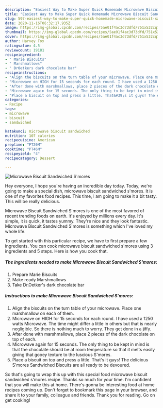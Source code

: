 ```yaml
---
description: "Easiest Way to Make Super Quick Homemade Microwave Biscuit Sandwiched S&amp;#39;mores"
title: "Easiest Way to Make Super Quick Homemade Microwave Biscuit Sandwiched S&amp;#39;mores"
slug: 597-easiest-way-to-make-super-quick-homemade-microwave-biscuit-sandwiched-s-and-39-mores
date: 2020-11-16T06:32:17.935Z
image: https://img-global.cpcdn.com/recipes/5ae01f4ac3d73dfd/751x532cq70/microwave-biscuit-sandwiched-smores-recipe-main-photo.jpg
thumbnail: https://img-global.cpcdn.com/recipes/5ae01f4ac3d73dfd/751x532cq70/microwave-biscuit-sandwiched-smores-recipe-main-photo.jpg
cover: https://img-global.cpcdn.com/recipes/5ae01f4ac3d73dfd/751x532cq70/microwave-biscuit-sandwiched-smores-recipe-main-photo.jpg
author: Harvey Fox
ratingvalue: 4.5
reviewcount: 19181
recipeingredient:
- " Marie Biscuits"
- " Marshmallows"
- " DrOetkers dark chocolate bar"
recipeinstructions:
- "Align the biscuits on the turn table of your microwave. Place one marshmallow on each of them."
- "Microwave on HIGH for 15 seconds for each round. I have used a 1250 watts Microwave. The time might differ a little in others but that is nearly negligible. So there is nothing much to worry. They get done in a jiffy."
- "After done with marshmallows, place 2 pieces of the dark chocolate on top of each."
- "Microwave again for 15 seconds. The only thing to be kept in mind is that the chocolate should be at room temperature so that it melts easily giving that gooey texture to the luscious S&#39;mores."
- "Place a biscuit on top and press a little. That&#39;s it guys! The delicious S&#39;mores Sandwiched Biscuits are all ready to be devoured."
categories:
- Recipe
tags:
- microwave
- biscuit
- sandwiched

katakunci: microwave biscuit sandwiched 
nutrition: 107 calories
recipecuisine: American
preptime: "PT20M"
cooktime: "PT46M"
recipeyield: "4"
recipecategory: Dessert

---
```



![Microwave Biscuit Sandwiched S&#39;mores](https://img-global.cpcdn.com/recipes/5ae01f4ac3d73dfd/751x532cq70/microwave-biscuit-sandwiched-smores-recipe-main-photo.jpg)

Hey everyone, I hope you're having an incredible day today. Today, we're going to make a special dish, microwave biscuit sandwiched s&#39;mores. It is one of my favorites food recipes. This time, I am going to make it a bit tasty. This will be really delicious.

Microwave Biscuit Sandwiched S&#39;mores is one of the most favored of recent trending foods on earth. It's enjoyed by millions every day. It's simple, it is quick, it tastes yummy. They're nice and they look fantastic. Microwave Biscuit Sandwiched S&#39;mores is something which I've loved my whole life.




To get started with this particular recipe, we have to first prepare a few ingredients. You can cook microwave biscuit sandwiched s&#39;mores using 3 ingredients and 5 steps. Here is how you cook that.

<!--inarticleads1-->

##### The ingredients needed to make Microwave Biscuit Sandwiched S&#39;mores:

1. Prepare  Marie Biscuits
1. Make ready  Marshmallows
1. Take  Dr.Oetker&#39;s dark chocolate bar




<!--inarticleads2-->

##### Instructions to make Microwave Biscuit Sandwiched S&#39;mores:

1. Align the biscuits on the turn table of your microwave. Place one marshmallow on each of them.
1. Microwave on HIGH for 15 seconds for each round. I have used a 1250 watts Microwave. The time might differ a little in others but that is nearly negligible. So there is nothing much to worry. They get done in a jiffy.
1. After done with marshmallows, place 2 pieces of the dark chocolate on top of each.
1. Microwave again for 15 seconds. The only thing to be kept in mind is that the chocolate should be at room temperature so that it melts easily giving that gooey texture to the luscious S&#39;mores.
1. Place a biscuit on top and press a little. That&#39;s it guys! The delicious S&#39;mores Sandwiched Biscuits are all ready to be devoured.




So that's going to wrap this up with this special food microwave biscuit sandwiched s&#39;mores recipe. Thanks so much for your time. I'm confident that you will make this at home. There's gonna be interesting food at home recipes coming up. Don't forget to bookmark this page in your browser, and share it to your family, colleague and friends. Thank you for reading. Go on get cooking!
